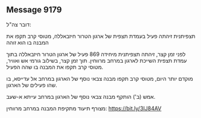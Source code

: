 ## Message 9179

דובר צה"ל:

תצפיתנית זיהתה פעיל בעמדת תצפית של ארגון הטרור חיזבאללה, מטוסי קרב תקפו את המבנה בו הוא זוהה

לפני זמן קצר, זיהתה תצפיתנית מיחידה 869 פעיל של ארגון הטרור חיזבאללה בתוך עמדת תצפית השייכת לארגון במרחב מרווחין. תוך זמן קצר, בשילוב גורמי אש ואוויר, מטוסי קרב תקפו את המבנה בו שהה הפעיל. 

מוקדם יותר היום, מטוסי קרב תקפו מבנה צבאי נוסף של הארגון במרחב אל עדייסא, בו שהו פעילים של הארגון.

אמש (ב') הותקף מבנה צבאי נוסף של הארגון במרחב עייתא א-שעב.

מצורף תיעוד מתקיפת המבנה במרחב מרווחין: https://bit.ly/3IJ84AV

